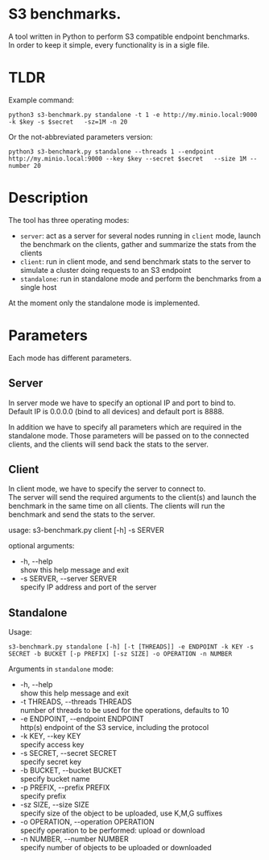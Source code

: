 # S3 benchmarks.

A tool written in Python to perform S3 compatible endpoint benchmarks.  
In order to keep it simple, every functionality is in a sigle file.

# TLDR

Example command:

```
python3 s3-benchmark.py standalone -t 1 -e http://my.minio.local:9000 -k $key -s $secret   -sz=1M -n 20
```

Or the not-abbreviated parameters version:

```
python3 s3-benchmark.py standalone --threads 1 --endpoint http://my.minio.local:9000 --key $key --secret $secret   --size 1M --number 20
```

# Description 

The tool has three operating modes:
- `server`: act as a server for several nodes running in `client` mode, launch the benchmark on the clients, gather and summarize the stats from the clients
- `client`: run in client mode, and send benchmark stats to the server to simulate a cluster doing requests to an S3 endpoint
- `standalone`: run in standalone mode and perform the benchmarks from a single host

At the moment only the standalone mode is implemented.

# Parameters

Each mode has different parameters.

## Server

In server mode we have to specify an optional IP and port to bind to.  
Default IP is 0.0.0.0 (bind to all devices) and default port is 8888.
  
In addition we have to specify all parameters which are required in the standalone mode. Those parameters will be passed on to the connected clients, and the clients will send back the stats to the server.

## Client

In client mode, we have to specify the server to connect to.  
The server will send the required arguments to the client(s) and launch the benchmark in the same time on all clients. The clients will run the benchmark and send the stats to the server.

usage: s3-benchmark.py client [-h] -s SERVER

optional arguments:
-  -h, --help  
   show this help message and exit
-  -s SERVER, --server SERVER  
   specify IP address and port of the server

## Standalone

Usage: 
```
s3-benchmark.py standalone [-h] [-t [THREADS]] -e ENDPOINT -k KEY -s SECRET -b BUCKET [-p PREFIX] [-sz SIZE] -o OPERATION -n NUMBER
```

Arguments in `standalone` mode:
-  -h, --help  
    show this help message and exit
-  -t THREADS, --threads THREADS  
    number of threads to be used for the operations, defaults to 10
-  -e ENDPOINT, --endpoint ENDPOINT  
    http(s) endpoint of the S3 service, including the protocol
-  -k KEY, --key KEY  
    specify access key
-  -s SECRET, --secret SECRET  
    specify secret key
-  -b BUCKET, --bucket BUCKET  
    specify bucket name
-  -p PREFIX, --prefix PREFIX  
    specify prefix
-  -sz SIZE, --size SIZE  
    specify size of the object to be uploaded, use K,M,G suffixes
-  -o OPERATION, --operation OPERATION  
    specify operation to be performed: upload or download
-  -n NUMBER, --number NUMBER  
    specify number of objects to be uploaded or downloaded
